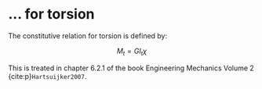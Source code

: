 ```{index} Constitutive relations; for torsion
```
# ... for torsion

The constitutive relation for torsion is defined by:

$$M_t = GI_t \chi$$

This is treated in chapter 6.2.1 of the book Engineering Mechanics Volume 2 {cite:p}`Hartsuijker2007`.